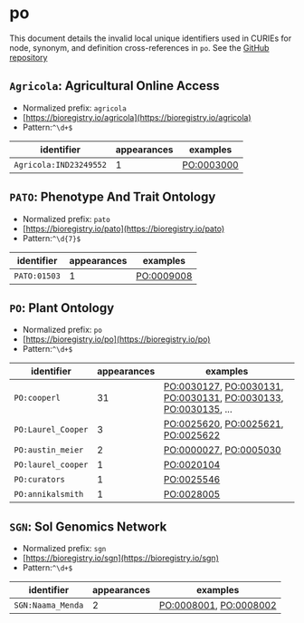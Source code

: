 # po

This document details the invalid local unique identifiers used in CURIEs
for node, synonym, and definition cross-references in `po`. See the [GitHub repository](https://github.com/Planteome/plant-ontology)


## `Agricola`: Agricultural Online Access

- Normalized prefix: `agricola`
- [https://bioregistry.io/agricola](https://bioregistry.io/agricola)
- Pattern:`^\d+$`

| identifier             |   appearances | examples                                        |
|------------------------|---------------|-------------------------------------------------|
| `Agricola:IND23249552` |             1 | [PO:0003000](https://bioregistry.io/PO:0003000) |

## `PATO`: Phenotype And Trait Ontology

- Normalized prefix: `pato`
- [https://bioregistry.io/pato](https://bioregistry.io/pato)
- Pattern:`^\d{7}$`

| identifier   |   appearances | examples                                        |
|--------------|---------------|-------------------------------------------------|
| `PATO:01503` |             1 | [PO:0009008](https://bioregistry.io/PO:0009008) |

## `PO`: Plant Ontology

- Normalized prefix: `po`
- [https://bioregistry.io/po](https://bioregistry.io/po)
- Pattern:`^\d+$`

| identifier         |   appearances | examples                                                                                                                                                                                                                                                 |
|--------------------|---------------|----------------------------------------------------------------------------------------------------------------------------------------------------------------------------------------------------------------------------------------------------------|
| `PO:cooperl`       |            31 | [PO:0030127](https://bioregistry.io/PO:0030127), [PO:0030131](https://bioregistry.io/PO:0030131), [PO:0030131](https://bioregistry.io/PO:0030131), [PO:0030133](https://bioregistry.io/PO:0030133), [PO:0030135](https://bioregistry.io/PO:0030135), ... |
| `PO:Laurel_Cooper` |             3 | [PO:0025620](https://bioregistry.io/PO:0025620), [PO:0025621](https://bioregistry.io/PO:0025621), [PO:0025622](https://bioregistry.io/PO:0025622)                                                                                                        |
| `PO:austin_meier`  |             2 | [PO:0000027](https://bioregistry.io/PO:0000027), [PO:0005030](https://bioregistry.io/PO:0005030)                                                                                                                                                         |
| `PO:laurel_cooper` |             1 | [PO:0020104](https://bioregistry.io/PO:0020104)                                                                                                                                                                                                          |
| `PO:curators`      |             1 | [PO:0025546](https://bioregistry.io/PO:0025546)                                                                                                                                                                                                          |
| `PO:annikalsmith`  |             1 | [PO:0028005](https://bioregistry.io/PO:0028005)                                                                                                                                                                                                          |

## `SGN`: Sol Genomics Network

- Normalized prefix: `sgn`
- [https://bioregistry.io/sgn](https://bioregistry.io/sgn)
- Pattern:`^\d+$`

| identifier        |   appearances | examples                                                                                         |
|-------------------|---------------|--------------------------------------------------------------------------------------------------|
| `SGN:Naama_Menda` |             2 | [PO:0008001](https://bioregistry.io/PO:0008001), [PO:0008002](https://bioregistry.io/PO:0008002) |

